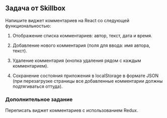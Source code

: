 ## Задача от Skillbox

Напишите виджет комментариев на React со следующей функциональностью:

1. Отображение списка комментариев: автор, текст, дата и время.

2. Добавление нового комментария (поля для ввода: имя автора, текст).

3. Удаление комментария (кнопка удаления рядом с каждым комментарием).

4. Сохранение состояния приложения в localStorage в формате JSON (при перезагрузке страницы все добавленные комментарии должны подтягиваться оттуда).

### Дополнительное задание

Переписать виджет комментариев с использованием Redux.
